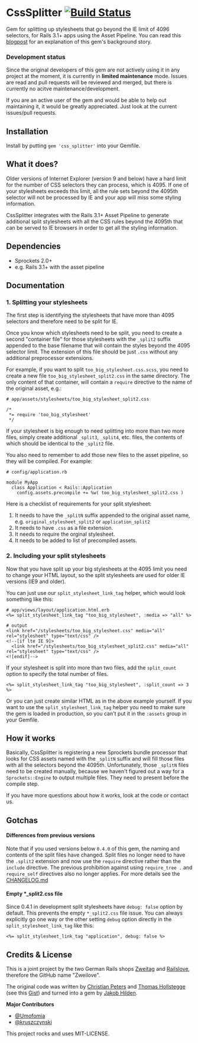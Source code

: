 # CssSplitter [![Build Status](https://travis-ci.org/zweilove/css_splitter.png?branch=master)](https://travis-ci.org/zweilove/css_splitter)

Gem for splitting up stylesheets that go beyond the IE limit of 4096 selectors, for Rails 3.1+ apps using the Asset Pipeline.  You can read this [blogpost](http://railslove.com/blog/2013/03/08/overcoming-ies-4096-selector-limit-using-the-css-splitter-gem) for an explanation of this gem's background story.

### Development status

Since the original developers of this gem are not actively using it in any project at the moment, it is currently in **limited maintenance** mode.  Issues are read and pull requests will be reviewed and merged, but there is currently no acitve maintenance/development.

If you are an active user of the gem and would be able to help out maintaining it, it would be greatly appreciated.  Just look at the current issues/pull requests.

## Installation

Install by putting `gem 'css_splitter'` into your Gemfile.

## What it does?

Older versions of Internet Explorer (version 9 and below) have a hard limit for the number of CSS selectors they can process, which is 4095.  If one of your stylesheets exceeds this limit, all the rule sets beyond the 4095th selector will not be processed by IE and your app will miss some styling information.

CssSplitter integrates with the Rails 3.1+ Asset Pipeline to generate additional split stylesheets with all the CSS rules beyond the 4095th that can be served to IE browsers in order to get all the styling information.


## Dependencies

* Sprockets 2.0+
* e.g. Rails 3.1+ with the asset pipeline

## Documentation

### 1. Splitting your stylesheets

The first step is identifying the stylesheets that have more than 4095 selectors and therefore need to be split for IE.

Once you know which stylesheets need to be split, you need to create a second "container file" for those stylesheets with the `_split2` suffix appended to the base filename that will contain the styles beyond the 4095 selector limit.  The extension of this file should be just `.css` without any additional preprocessor extensions.

For example, if you want to split `too_big_stylesheet.css.scss`, you need to create a new file `too_big_stylesheet_split2.css` in the same directory.  The only content of that container, will contain a `require` directive to the name of the original asset, e.g.:

    # app/assets/stylesheets/too_big_stylesheet_split2.css

    /*
     *= require 'too_big_stylesheet'
     */

If your stylesheet is big enough to need splitting into more than two more files, simply create additional `_split3`, `_split4`, etc. files, the contents of which should be identical to the `_split2` file.

You also need to remember to add those new files to the asset pipeline, so they will be compiled. For example:

    # config/application.rb

    module MyApp
      class Application < Rails::Application
        config.assets.precompile += %w( too_big_stylesheet_split2.css )

Here is a checklist of requirements for your split stylesheet:

1. It needs to have the `_splitN` suffix appended to the original asset name, e.g. `original_stylesheet_split2` or `application_split2`
2. It needs to have `.css` as a file extension.
3. It needs to require the orginal stylesheet.
4. It needs to be added to list of precompiled assets.

### 2. Including your split stylesheets

Now that you have split up your big stylesheets at the 4095 limit you need to change your HTML layout, so the split stylesheets are used for older IE versions (IE9 and older).

You can just use our `split_stylesheet_link_tag` helper, which would look something like this:

    # app/views/layout/application.html.erb
    <%= split_stylesheet_link_tag "too_big_stylesheet", :media => "all" %>

    # output
    <link href="/stylesheets/too_big_stylesheet.css" media="all" rel="stylesheet" type="text/css" />
    <!--[if lte IE 9]>
      <link href="/stylesheets/too_big_stylesheet_split2.css" media="all" rel="stylesheet" type="text/css" />
    <![endif]-->

If your stylesheet is split into more than two files, add the `split_count` option to specify the total number of files.

    <%= split_stylesheet_link_tag "too_big_stylesheet", :split_count => 3 %>

Or you can just create similar HTML as in the above example yourself.  If you want to use the `split_stylesheet_link_tag` helper you need to make sure the gem is loaded in production, so you can't put it in the `:assets` group in your Gemfile.

## How it works

Basically, CssSplitter is registering a new Sprockets bundle processor that looks for CSS assets named with the `_splitN` suffix and will fill those files with all the selectors beyond the 4095th.  Unfortunately, those `_splitN` files need to be created manually, because we haven't figured out a way for a `Sprockets::Engine` to output multiple files.  They need to present before the compile step.

If you have more questions about how it works, look at the code or contact us.

## Gotchas

#### Differences from previous versions

Note that if you used versions below `0.4.0` of this gem, the naming and contents of the split files have changed. Split files no longer need to have the `.split2` extension and now use the `require` directive rather than the `include` directive. The previous prohibition against using `require_tree .` and `require_self` directives also no longer applies.  For more details see the [CHANGELOG.md](CHANGELOG.md#040)

#### Empty *_split2.css file

Since 0.4.1 in development split stylesheets have `debug: false` option by default. This prevents the empty `*_split2.css` file issue. You can always explicitly go one way or the other setting `debug` option directly in the `split_stylesheet_link_tag` like this:

```
<%= split_stylesheet_link_tag "application", debug: false %>
```

## Credits & License

This is a joint project by the two German Rails shops [Zweitag](http://zweitag.de) and [Railslove](http://railslove.com), therefore the GitHub name "Zweilove".

The original code was written by [Christian Peters](mailto:christian.peters@zweitag.de) and [Thomas Hollstegge](mailto:thomas.hollstegge@zweitag.de) (see this [Gist](https://gist.github.com/2398394)) and turned into a gem by [Jakob Hilden](mailto:jakobhilden@gmail.com).

**Major Contributors**

* [@Umofomia](https://github.com/Umofomia)
* [@kruszczynski](https://github.com/kruszczynski)

This project rocks and uses MIT-LICENSE.

